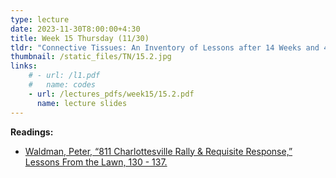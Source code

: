```yaml
---
type: lecture
date: 2023-11-30T8:00:00+4:30
title: Week 15 Thursday (11/30)
tldr: "Connective Tissues: An Inventory of Lessons after 14 Weeks and 4 Moons"
thumbnail: /static_files/TN/15.2.jpg
links: 
    # - url: /l1.pdf
    #   name: codes
    - url: /lectures_pdfs/week15/15.2.pdf
      name: lecture slides
---
```

**Readings:**
- [Waldman, Peter, “811 Charlottesville Rally & Requisite Response,” Lessons From the Lawn, 130 - 137.](/readings_pdfs/week15/TH/r1.pdf)



